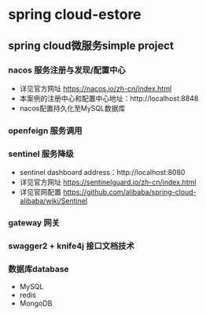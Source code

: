 # **spring cloud-estore**
## **spring cloud微服务simple project**
### nacos 服务注册与发现/配置中心
- 详见官方网址 https://nacos.io/zh-cn/index.html
- 本案例的注册中心和配置中心地址：http://localhost:8848
- nacos配置持久化至MySQL数据库
### openfeign 服务调用
### sentinel 服务降级
- sentinel dashboard address：http://localhost:8080
- 详见官方网址 https://sentinelguard.io/zh-cn/index.html
- 详见官网配置 https://github.com/alibaba/spring-cloud-alibaba/wiki/Sentinel
### gateway 网关
### swagger2 + knife4j 接口文档技术
### 数据库database
- MySQL
- redis
- MongoDB
